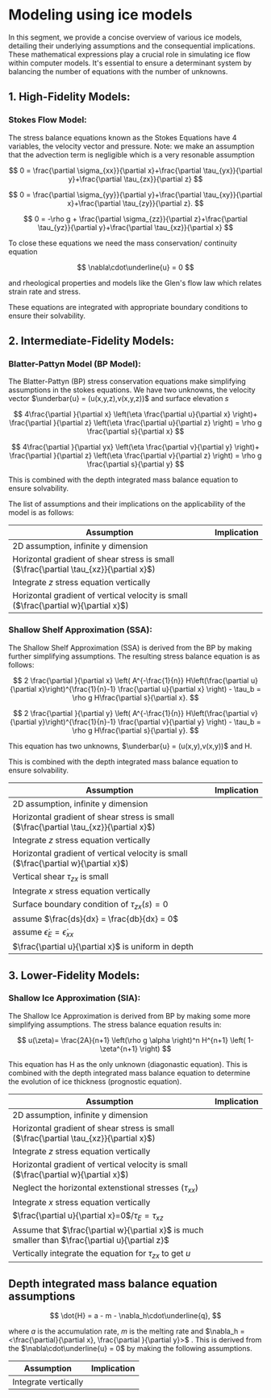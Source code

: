 # Modeling using ice models
In this segment, we provide a concise overview of various ice models, detailing their underlying assumptions and the consequential implications. These mathematical expressions play a crucial role in simulating ice flow within computer models. It's essential to ensure a determinant system by balancing the number of equations with the number of unknowns.

## 1. High-Fidelity Models:
### Stokes Flow Model:

The stress balance equations known as the Stokes Equations have 4 variables, the velocity vector and pressure. Note: we make an assumption that the advection term is negligible which is a very resonable assumption 

$$
0 =  \frac{\partial \sigma_{xx}}{\partial x}+\frac{\partial \tau_{yx}}{\partial y}+\frac{\partial \tau_{zx}}{\partial z}
$$

$$
0 = \frac{\partial \sigma_{yy}}{\partial y}+\frac{\partial \tau_{xy}}{\partial x}+\frac{\partial \tau_{zy}}{\partial z}.
$$

$$
0 = -\rho g + \frac{\partial \sigma_{zz}}{\partial z}+\frac{\partial \tau_{yz}}{\partial y}+\frac{\partial \tau_{xz}}{\partial x}
$$

To close these equations we need the mass conservation/ continuity equation

$$
\nabla\cdot\underline{u} = 0
$$

and rheological properties and models like the Glen's flow law which relates strain rate and stress.

These equations are integrated with appropriate boundary conditions to ensure their solvability.

## 2. Intermediate-Fidelity Models:
### Blatter-Pattyn Model (BP Model):


The Blatter-Pattyn (BP) stress conservation equations make simplifying assumptions in the stokes equations. We have two unknowns, the velocity vector $\underbar{u} = (u(x,y,z),v(x,y,z))$ and surface elevation $s$ 

$$
4\frac{\partial }{\partial x}  \left(\eta \frac{\partial u}{\partial x} \right)+ \frac{\partial }{\partial z} \left(\eta \frac{\partial u}{\partial z} \right) = \rho g \frac{\partial s}{\partial x} 
$$

$$
4\frac{\partial }{\partial yx}  \left(\eta \frac{\partial v}{\partial y} \right)+ \frac{\partial }{\partial z} \left(\eta \frac{\partial v}{\partial z} \right) = \rho g \frac{\partial s}{\partial y} 
$$

This is combined with the depth integrated mass balance equation to ensure solvability.


The list of assumptions and their implications on the applicability of the model is as follows:

| Assumption  | Implication | 
|-------|-----|
| 2D assumption, infinite y dimension |   |
| Horizontal gradient of shear stress is small ($\frac{\partial \tau_{xz}}{\partial x}$) |   |
| Integrate $z$ stress equation vertically |   |
| Horizontal gradient of vertical velocity is small ($\frac{\partial w}{\partial x}$) |   |


### Shallow Shelf Approximation (SSA):

The Shallow Shelf Approximation (SSA) is derived from the BP by making further simplifying assumptions. The resulting stress balance equation is as follows:

$$
2 \frac{\partial }{\partial x} \left( A^{-\frac{1}{n}} H\left(\frac{\partial u}{\partial x}\right)^{\frac{1}{n}-1} \frac{\partial u}{\partial x} \right) - \tau_b = \rho g H\frac{\partial s}{\partial x}.
$$

$$
2 \frac{\partial }{\partial y} \left( A^{-\frac{1}{n}} H\left(\frac{\partial v}{\partial y}\right)^{\frac{1}{n}-1} \frac{\partial v}{\partial y} \right) - \tau_b = \rho g H\frac{\partial s}{\partial y}.
$$

This equation has two unknowns, $\underbar{u} = (u(x,y),v(x,y))$ and H.

This is combined with the depth integrated mass balance equation to ensure solvability.


| Assumption  | Implication | 
|-------|-----|
| 2D assumption, infinite y dimension |   |
| Horizontal gradient of shear stress is small ($\frac{\partial \tau_{xz}}{\partial x}$) |   |
| Integrate $z$ stress equation vertically |   |
| Horizontal gradient of vertical velocity is small ($\frac{\partial w}{\partial x}$) |   |
| Vertical shear $\tau_{zx}$ is small |   |
| Integrate $x$ stress equation vertically |   |
| Surface boundary condition of  $\tau_{zx}(s) = 0$ |   |
| assume $\frac{ds}{dx} = \frac{db}{dx} = 0$ |   |
| assume $\dot\epsilon_{E} = \dot\epsilon_{xx}$ |   |
| $\frac{\partial u}{\partial x}$ is uniform in depth|  |

## 3. Lower-Fidelity Models:
### Shallow Ice Approximation (SIA):

The Shallow Ice Approximation is derived from BP by making some more simplifying assumptions. The stress balance equation results in:

$$
u(\zeta)=  \frac{2A}{n+1} \left(\rho g \alpha \right)^n  H^{n+1} \left( 1- \zeta^{n+1} \right)
$$

This equation has H as the only unknown (diagonastic equation).
This is combined with the depth integrated mass balance equation to determine the evolution of ice thickness (prognostic equation).



| Assumption  | Implication | 
|-------|-----|
| 2D assumption, infinite y dimension |   |
| Horizontal gradient of shear stress is small ($\frac{\partial \tau_{xz}}{\partial x}$) |   |
| Integrate $z$ stress equation vertically |   |
| Horizontal gradient of vertical velocity is small ($\frac{\partial w}{\partial x}$) |   |
| Neglect the horizontal extenstional stresses ($\tau_{xx}$)|  |
| Integrate $x$ stress equation vertically| |
| $\frac{\partial u}{\partial x}=0$/$\tau_E = \tau_{xz}$| |
| Assume that $\frac{\partial w}{\partial x}$ is much smaller than $\frac{\partial u}{\partial z}$| |
| Vertically integrate the equation for $\tau_{zx}$ to get $u$ | |

## Depth integrated mass balance equation assumptions

$$
\dot{H} = a -  m - \nabla_h\cdot\underline{q},
$$

where $a$ is the accumulation rate, $m$ is the melting rate and $\nabla_h = <\frac{\partial}{\partial x}, \frac{\partial }{\partial y}>$ . This is derived from the $\nabla\cdot\underline{u} = 0$ by making the following assumptions.


| Assumption  | Implication | 
|-------|-----|
| Integrate vertically  |   |

